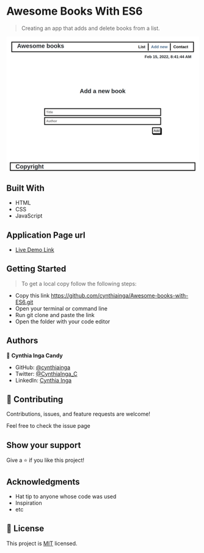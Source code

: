 # Awesome Books With ES6

> Creating an app that adds and delete books from a list.

<p align="center">
  <img src="./screenshot.png">
</p>

## Built With

- HTML
- CSS
- JavaScript

## Application Page url

- [Live Demo Link](https://cynthiainga.github.io/Awesome-books-with-ES6/)

## Getting Started

> To get a local copy follow the following steps:

- Copy this link https://github.com/cynthiainga/Awesome-books-with-ES6.git
- Open your terminal or command line
- Run git clone and paste the link
- Open the folder with your code editor

## Authors

👤 **Cynthia Inga Candy**

- GitHub: [@cynthiainga](https://github.com/cynthiainga)
- Twitter: [@CynthiaInga_C](https://twitter.com/CynthiaInga_C)
- LinkedIn: [Cynthia Inga](https://www.linkedin.com/in/cynthia-inga7/)

## 🤝 Contributing

Contributions, issues, and feature requests are welcome!

Feel free to check the issue page

## Show your support

Give a ⭐️ if you like this project!

## Acknowledgments

- Hat tip to anyone whose code was used
- Inspiration
- etc

## 📝 License

This project is [MIT](./MIT.md) licensed.
